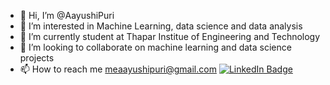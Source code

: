 - 👋 Hi, I’m @AayushiPuri
- 👀 I’m interested in Machine Learning, data science and data analysis
- 🌱 I’m currently student at Thapar Institue of Engineering and Technology
- 💞️ I’m looking to collaborate on machine learning and data science projects
- 📫 How to reach me meaayushipuri@gmail.com
[![LinkedIn Badge](https://img.shields.io/badge/LinkedIn-Profile-informational?style=flat&logo=linkedin&logoColor=white&color=0D76A8)](https://www.linkedin.com/in/braydon-coyer/)
<!---
AayushiPuri/AayushiPuri is a ✨ special ✨ repository because its `README.md` (this file) appears on your GitHub profile.
You can click the Preview link to take a look at your changes.
--->
